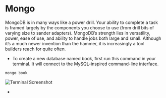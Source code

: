 # Mongo


MongoDB is in many ways like a power drill. Your ability to complete a task is framed largely by the components you choose to use (from drill bits of varying size to sander adapters). MongoDB’s strength lies in versatility, power, ease of use, and ability to handle jobs both large and small. Although it’s a much newer invention than the hammer, it is increasingly a tool builders reach for quite often.

* To create a new database named book, first run this command in your terminal. It will connect to the MySQL-inspired command-line interface.
```
mongo book
```
![Terminal Screenshot](https://ibb.co/PM0mJWz)

*

